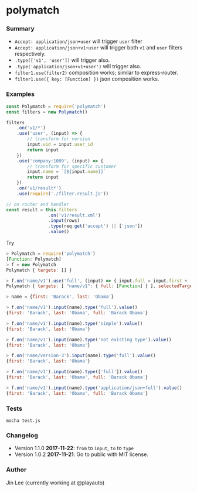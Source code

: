 # polymatch

### Summary 

- `Accept: application/json+user` will trigger `user` filter
- `Accept: application/json+v1+user` will trigger both `v1` and `user` filters respectively.
- `.type(['v1', 'user'])` will trigger also.
- `.type('application/json+v1+user')` will trigger also.
- `filter1.use(filter2)` composition works; similar to express-router.
- `filter1.use({ key: [Function] })` json composition works.

### Examples

```js
const Polymatch = require('polymatch')
const filters = new Polymatch()

filters
    .on('v1/*')
    .use('user', (input) => {
        // transform for version
        input.uid = input.user_id
        return input
    })
    .use('company:1089', (input) => {
        // transform for specific customer
        input.name = `[${input.name}]`
        return input
    })
    .on('v1/result*')
    .use(require('./filter.result.js'))

// on router and handler
const result = this.filters
                .on('v1/result.xml')
                .input(rows)
                .type(req.get('accept') || ['json'])
                .value()
```

Try

```js
> Polymatch = require('polymatch')
[Function: Polymatch]
> f = new Polymatch
Polymatch { targets: [] }

> f.on('name/v1').use('full', (input) => { input.full = input.first + ' ' + input.last; return input })
Polymatch { targets: [ "name/v1": { full: [Function] } ], selectedTarget: 'name/v1' }

> name = {first: 'Barack', last: 'Obama'}

> f.on('name/v1').input(name).type('full').value()
{first: 'Barack', last: 'Obama', full: 'Barack Obama'}

> f.on('name/v1').input(name).type('simple').value()
{first: 'Barack', last: 'Obama'}

> f.on('name/v1').input(name).type('not existing type').value()
{first: 'Barack', last: 'Obama'}

> f.on('name/version-3').input(name).type('full').value()
{first: 'Barack', last: 'Obama'}

> f.on('name/v1').input(name).type(['full']).value()
{first: 'Barack', last: 'Obama', full: 'Barack Obama'}

> f.on('name/v1').input(name).type('application/json+full').value()
{first: 'Barack', last: 'Obama', full: 'Barack Obama'}
```

### Tests

`mocha test.js`

### Changelog

- Version 1.1.0 **2017-11-22**: `from` to `input`, `to` to `type`
- Version 1.0.2 **2017-11-21**: Go to public with MIT license.

### Author

Jin Lee (currently working at @playauto)